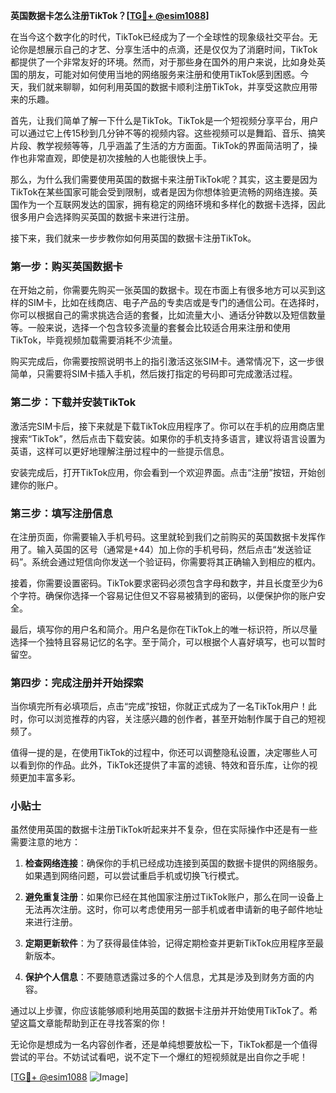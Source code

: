 **英国数据卡怎么注册TikTok？[[TG💪+ @esim1088](https://t.me/s/esim1088)]**

在当今这个数字化的时代，TikTok已经成为了一个全球性的现象级社交平台。无论你是想展示自己的才艺、分享生活中的点滴，还是仅仅为了消磨时间，TikTok都提供了一个非常友好的环境。然而，对于那些身在国外的用户来说，比如身处英国的朋友，可能对如何使用当地的网络服务来注册和使用TikTok感到困惑。今天，我们就来聊聊，如何利用英国的数据卡顺利注册TikTok，并享受这款应用带来的乐趣。

首先，让我们简单了解一下什么是TikTok。TikTok是一个短视频分享平台，用户可以通过它上传15秒到几分钟不等的视频内容。这些视频可以是舞蹈、音乐、搞笑片段、教学视频等等，几乎涵盖了生活的方方面面。TikTok的界面简洁明了，操作也非常直观，即使是初次接触的人也能很快上手。

那么，为什么我们需要使用英国的数据卡来注册TikTok呢？其实，这主要是因为TikTok在某些国家可能会受到限制，或者是因为你想体验更流畅的网络连接。英国作为一个互联网发达的国家，拥有稳定的网络环境和多样化的数据卡选择，因此很多用户会选择购买英国的数据卡来进行注册。

接下来，我们就来一步步教你如何用英国的数据卡注册TikTok。

### 第一步：购买英国数据卡

在开始之前，你需要先购买一张英国的数据卡。现在市面上有很多地方可以买到这样的SIM卡，比如在线商店、电子产品的专卖店或是专门的通信公司。在选择时，你可以根据自己的需求挑选合适的套餐，比如流量大小、通话分钟数以及短信数量等。一般来说，选择一个包含较多流量的套餐会比较适合用来注册和使用TikTok，毕竟视频加载需要消耗不少流量。

购买完成后，你需要按照说明书上的指引激活这张SIM卡。通常情况下，这一步很简单，只需要将SIM卡插入手机，然后拨打指定的号码即可完成激活过程。

### 第二步：下载并安装TikTok

激活完SIM卡后，接下来就是下载TikTok应用程序了。你可以在手机的应用商店里搜索“TikTok”，然后点击下载安装。如果你的手机支持多语言，建议将语言设置为英语，这样可以更好地理解注册过程中的一些提示信息。

安装完成后，打开TikTok应用，你会看到一个欢迎界面。点击“注册”按钮，开始创建你的账户。

### 第三步：填写注册信息

在注册页面，你需要输入手机号码。这里就轮到我们之前购买的英国数据卡发挥作用了。输入英国的区号（通常是+44）加上你的手机号码，然后点击“发送验证码”。系统会通过短信向你发送一个验证码，你需要将其正确输入到相应的框内。

接着，你需要设置密码。TikTok要求密码必须包含字母和数字，并且长度至少为6个字符。确保你选择一个容易记住但又不容易被猜到的密码，以便保护你的账户安全。

最后，填写你的用户名和简介。用户名是你在TikTok上的唯一标识符，所以尽量选择一个独特且容易记忆的名字。至于简介，可以根据个人喜好填写，也可以暂时留空。

### 第四步：完成注册并开始探索

当你填完所有必填项后，点击“完成”按钮，你就正式成为了一名TikTok用户！此时，你可以浏览推荐的内容，关注感兴趣的创作者，甚至开始制作属于自己的短视频了。

值得一提的是，在使用TikTok的过程中，你还可以调整隐私设置，决定哪些人可以看到你的作品。此外，TikTok还提供了丰富的滤镜、特效和音乐库，让你的视频更加丰富多彩。

### 小贴士

虽然使用英国的数据卡注册TikTok听起来并不复杂，但在实际操作中还是有一些需要注意的地方：

1. **检查网络连接**：确保你的手机已经成功连接到英国的数据卡提供的网络服务。如果遇到网络问题，可以尝试重启手机或切换飞行模式。
   
2. **避免重复注册**：如果你已经在其他国家注册过TikTok账户，那么在同一设备上无法再次注册。这时，你可以考虑使用另一部手机或者申请新的电子邮件地址来进行注册。

3. **定期更新软件**：为了获得最佳体验，记得定期检查并更新TikTok应用程序至最新版本。

4. **保护个人信息**：不要随意透露过多的个人信息，尤其是涉及到财务方面的内容。

通过以上步骤，你应该能够顺利地用英国的数据卡注册并开始使用TikTok了。希望这篇文章能帮助到正在寻找答案的你！

无论你是想成为一名内容创作者，还是单纯想要放松一下，TikTok都是一个值得尝试的平台。不妨试试看吧，说不定下一个爆红的短视频就是出自你之手呢！

[[TG💪+ @esim1088](https://t.me/s/esim1088) ![Image](https://i.postimg.cc/4NQfJmqS/Snipaste-2025-05-13-00-14-12.png)]
